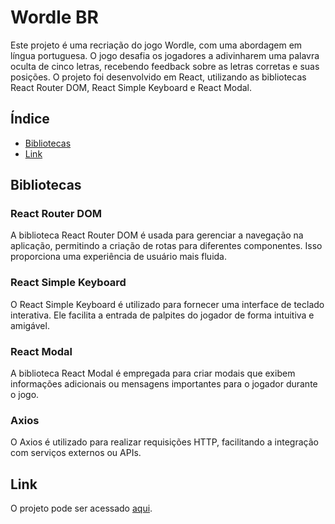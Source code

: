 # Wordle BR
Este projeto é uma recriação do jogo Wordle, com uma abordagem em língua portuguesa. O jogo desafia os jogadores a adivinharem uma palavra oculta de cinco letras, recebendo feedback sobre as letras corretas e suas posições. O projeto foi desenvolvido em React, utilizando as bibliotecas React Router DOM, React Simple Keyboard e React Modal.
## Índice

- [Bibliotecas](#bibliotecas)
- [Link](#link)


## Bibliotecas

### React Router DOM
A biblioteca React Router DOM é usada para gerenciar a navegação na aplicação, permitindo a criação de rotas para diferentes componentes. Isso proporciona uma experiência de usuário mais fluida.

### React Simple Keyboard
O React Simple Keyboard é utilizado para fornecer uma interface de teclado interativa. Ele facilita a entrada de palpites do jogador de forma intuitiva e amigável.

### React Modal
A biblioteca React Modal é empregada para criar modais que exibem informações adicionais ou mensagens importantes para o jogador durante o jogo.

### Axios
O Axios é utilizado para realizar requisições HTTP, facilitando a integração com serviços externos ou APIs.

## Link

O projeto pode ser acessado [aqui](https://wordlebr.vercel.app/).